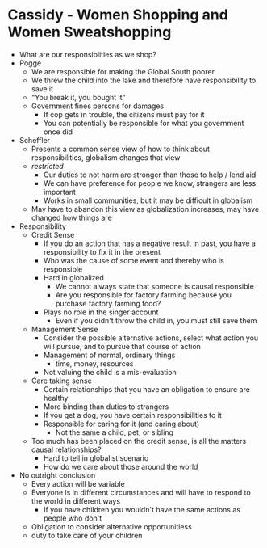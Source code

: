 # Cassidy - Women Shopping and Women Sweatshopping
+ What are our responsiblities as we shop?
+ Pogge
    - We are responsible for making the Global South poorer
    - We threw the child into the lake and therefore have responsibility to save
      it
    - "You break it, you bought it"
    + Government fines persons for damages
        - If cop gets in trouble, the citizens must pay for it
        - You can potentially be responsible for what you government once did
+ Scheffler
    - Presents a common sense view of how to think about responsibilities,
      globalism changes that view
    - *restricted* 
        + Our duties to not harm are stronger than those to help / lend aid
        + We can have preference for people we know, strangers are less
          important
        + Works in small communities, but it may be difficult in globalism
    - May have to abandon this view as globalization increases, may have changed
      how things are
+ Responsibility
    - Credit Sense
        + If you do an action that has a negative result in past, you have a
          responsibility to fix it in the present
        + Who was the cause of some event and thereby who is responsible
        + Hard in globalized
            - We cannot always state that someone is causal responsible
            - Are you responsible for factory farming because you purchase
              factory farming food?
        + Plays no role in the singer account
            - Even if you didn't throw the child in, you must still save them
    - Management Sense
        + Consider the possible alternative actions, select what action you will
          pursue, and to pursue that course of action
        + Management of normal, ordinary things
            - time, money, resources
        + Not valuing the child is a mis-evaluation
    - Care taking sense
        + Certain relationships that you have an obligation to ensure are
          healthy
        + More binding than duties to strangers
        + If you get a dog, you have certain responsibilities to it
        + Responsible for caring for it (and caring about)
            - Not the same a child, pet, or sibling
    - Too much has been placed on the credit sense, is all the matters causal
      relationships?
        + Hard to tell in globalist scenario
        + How do we care about those around the world
+ No outright conclusion
    - Every action will be variable
    - Everyone is in different circumstances and will have to respond to the
      world in different ways
        + If you have children you wouldn't have the same actions as people who
          don't
    - Obligation to consider alternative opportunitiess
    - duty to take care of your children
